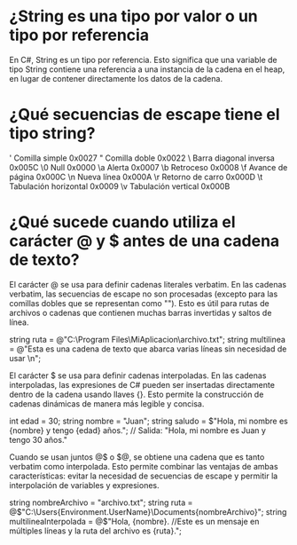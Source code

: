 # ¿String es una tipo por valor o un tipo por referencia
En C#, String es un tipo por referencia. Esto significa que una variable de tipo String contiene una referencia a una instancia de la cadena en el heap, en lugar de contener directamente los datos de la cadena.
# ¿Qué secuencias de escape tiene el tipo string?
\'	Comilla simple	0x0027
\"	Comilla doble	0x0022
\	Barra diagonal inversa	0x005C
\0	Null	0x0000
\a	Alerta	0x0007
\b	Retroceso	0x0008
\f	Avance de página	0x000C
\n	Nueva línea	0x000A
\r	Retorno de carro	0x000D
\t	Tabulación horizontal	0x0009
\v	Tabulación vertical	0x000B

# ¿Qué sucede cuando utiliza el carácter @ y $ antes de una cadena de texto?

El carácter @ se usa para definir cadenas literales verbatim. En las cadenas verbatim, las secuencias de escape no son procesadas (excepto para las comillas dobles que se representan como ""). Esto es útil para rutas de archivos o cadenas que contienen muchas barras invertidas y saltos de línea.

string ruta = @"C:\Program Files\MiAplicacion\archivo.txt";
string multilinea = @"Esta es una cadena de texto
que abarca varias líneas
sin necesidad de usar \n";

El carácter $ se usa para definir cadenas interpoladas. En las cadenas interpoladas, las expresiones de C# pueden ser insertadas directamente dentro de la cadena usando llaves {}. Esto permite la construcción de cadenas dinámicas de manera más legible y concisa.

int edad = 30;
string nombre = "Juan";
string saludo = $"Hola, mi nombre es {nombre} y tengo {edad} años.";
// Salida: "Hola, mi nombre es Juan y tengo 30 años."

Cuando se usan juntos @$ o $@, se obtiene una cadena que es tanto verbatim como interpolada. Esto permite combinar las ventajas de ambas características: evitar la necesidad de secuencias de escape y permitir la interpolación de variables y expresiones.

string nombreArchivo = "archivo.txt";
string ruta = @$"C:\Users\{Environment.UserName}\Documents\{nombreArchivo}";
string multilineaInterpolada = @$"Hola, {nombre}.
//Este es un mensaje en múltiples líneas y la ruta del archivo es {ruta}.";